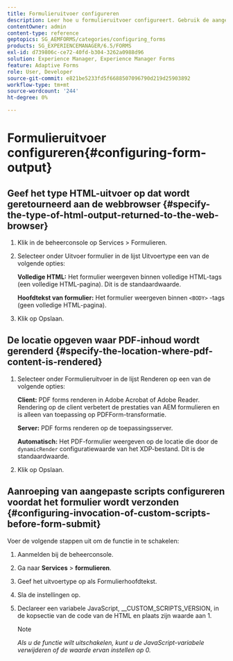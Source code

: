 ```yaml
---
title: Formulieruitvoer configureren
description: Leer hoe u formulieruitvoer configureert. Gebruik de aangepaste scripts voordat u het formulier verzendt om de formulieruitvoer te configureren en de functie in te schakelen.
contentOwner: admin
content-type: reference
geptopics: SG_AEMFORMS/categories/configuring_forms
products: SG_EXPERIENCEMANAGER/6.5/FORMS
exl-id: d739806c-ce72-40fd-b304-3262a0988d96
solution: Experience Manager, Experience Manager Forms
feature: Adaptive Forms
role: User, Developer
source-git-commit: e821be5233fd5f6688507096790d219d25903892
workflow-type: tm+mt
source-wordcount: '244'
ht-degree: 0%

---
```


# Formulieruitvoer configureren{#configuring-form-output}

## Geef het type HTML-uitvoer op dat wordt geretourneerd aan de webbrowser {#specify-the-type-of-html-output-returned-to-the-web-browser}

1. Klik in de beheerconsole op Services > Formulieren.
1. Selecteer onder Uitvoer formulier in de lijst Uitvoertype een van de volgende opties:

   **Volledige HTML:** Het formulier weergeven binnen volledige HTML-tags (een volledige HTML-pagina). Dit is de standaardwaarde.

   **Hoofdtekst van formulier:** Het formulier weergeven binnen `<BODY>` -tags (geen volledige HTML-pagina).

1. Klik op Opslaan.

## De locatie opgeven waar PDF-inhoud wordt gerenderd {#specify-the-location-where-pdf-content-is-rendered}

1. Selecteer onder Formulieruitvoer in de lijst Renderen op een van de volgende opties:

   **Client:** PDF forms renderen in Adobe Acrobat of Adobe Reader. Rendering op de client verbetert de prestaties van AEM formulieren en is alleen van toepassing op PDFForm-transformatie.

   **Server:** PDF forms renderen op de toepassingsserver.

   **Automatisch:** Het PDF-formulier weergeven op de locatie die door de `dynamicRender` configuratiewaarde van het XDP-bestand. Dit is de standaardwaarde.

1. Klik op Opslaan.

## Aanroeping van aangepaste scripts configureren voordat het formulier wordt verzonden {#configuring-invocation-of-custom-scripts-before-form-submit}

Voer de volgende stappen uit om de functie in te schakelen:

1. Aanmelden bij de beheerconsole.
1. Ga naar **Services** > **formulieren**.
1. Geef het uitvoertype op als Formulierhoofdtekst.
1. Sla de instellingen op.
1. Declareer een variabele JavaScript, __CUSTOM_SCRIPTS_VERSION, in de kopsectie van de code van de HTML en plaats zijn waarde aan 1.

   >[!NOTE]
   >
   >*Als u de functie wilt uitschakelen, kunt u de JavaScript-variabele verwijderen of de waarde ervan instellen op 0.*
